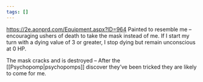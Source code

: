 ```yaml
---
tags: []
---
```

https://2e.aonprd.com/Equipment.aspx?ID=964
Painted to resemble me – encouraging ushers of death to take the mask instead of me. If I start my turn with a dying value of 3 or greater, I stop dying but remain unconscious at 0 HP.

The mask cracks and is destroyed – After the [[Psychopomp|psychopomps]] discover they’ve been tricked they are likely to come for me.
